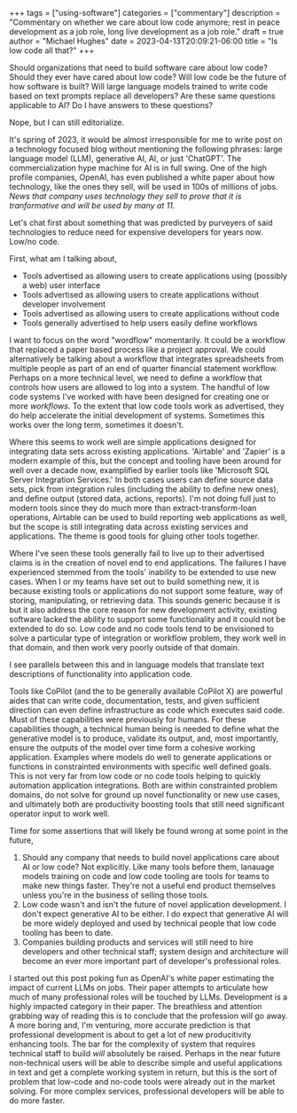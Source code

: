 +++
tags = ["using-software"]
categories = ["commentary"]
description = "Commentary on whether we care about low code anymore; rest in peace development as a job role, long live development as a job role."
draft = true
author = "Michael Hughes"
date = 2023-04-13T20:09:21-06:00
title = "Is low code all that?"
+++

Should organizations that need to build software care about low code? Should they ever have cared about low code? Will low code be the future of how software is built? Will large language models trained to write code based on text prompts replace all developers? Are these same questions applicable to AI? Do I have answers to these questions? 

Nope, but I can still editorialize.

<!--more-->

It's spring of 2023, it would be almost irresponsible for me to write post on a technology focused blog without mentioning the following phrases: large language model (LLM), generative AI, AI, or just 'ChatGPT'. The commercialization hype machine for AI is in full swing. One of the high profile companies, OpenAI, has even published a white paper about how technology, like the ones they sell, will be used in 100s of millions of jobs. *News that company uses technology they sell to prove that it is tranformative and will be used by many at 11.* 

Let's chat first about something that was predicted by purveyers of said technologies to reduce need for expensive developers for years now. Low/no code.

First, what am I talking about,

- Tools advertised as allowing users to create applications using (possibly a web) user interface
- Tools advertised as allowing users to create applications without developer involvement
- Tools advertised as allowing users to create applications without code
- Tools generally advertised to help users easily define workflows

I want to focus on the word "wordflow" momentarily. It could be a workflow that replaced a paper based process like a project approval. We could alternatively be talking about a workflow that integrates spreadsheets from multiple people as part of an end of quarter financial statement workflow. Perhaps on a more technical level, we need to define a workflow that controls how users are allowed to log into a system. The handful of low code systems I've worked with have been designed for creating one or more *workflows.* To the extent that low code tools work as advertised, they do help accelerate the initial development of systems. Sometimes this works over the long term, sometimes it doesn't. 

Where this seems to work well are simple applications designed for integrating data sets across existing applications. 'Airtable' and 'Zapier' is a modern example of this, but the concept and tooling have been around for well over a decade now, examplified by earlier tools like 'Microsoft SQL Server Integration Services.' In both cases users can define source data sets, pick from integration rules (including the ability to define new ones), and define output (stored data, actions, reports). I'm not doing full just to modern tools since they do much more than extract-transform-loan operations, Airtable can be used to build reporting web applications as well, but the scope is still integrating data across existing services and applications. The theme is good tools for gluing other tools together.

Where I've seen these tools generally fail to live up to their advertised claims is in the creation of novel end to end applications. The failures I have experienced stemmed from the tools' inability to be extended to use new cases. When I or my teams have set out to build something new, it is because existing tools or applications do not support some feature, way of storing, manipulating, or retrieving data. This sounds generic because it is but it also address the core reason for new development activity, existing software lacked the ability to support some functionality and it could not be extended to do so. Low code and no code tools tend to be envisioned to solve a particular type of integration or workflow problem, they work well in that domain, and then work very poorly outside of that domain.

I see parallels between this and in language models that translate text descriptions of functionality into application code.

Tools like CoPilot (and the to be generally available CoPilot X) are powerful aides that can write code, documentation, tests, and given sufficient direction can even define infrastructure as code which executes said code. Must of these capabilities were previously for humans. For these capabilities though, a technical human being is needed to define what the generative model is to produce, validate its output, and, most importantly, ensure the outputs of the model over time form a cohesive working application. Examples where models do well to generate applications or functions in constrainted environments with specific well defined goals. This is not very far from low code or no code tools helping to quickly automation application integrations. Both are within constrainted problem domains, do not solve for ground up novel functionality or new use cases, and ultimately both are productivity boosting tools that still need significant operator input to work well.

Time for some assertions that will likely be found wrong at some point in the future,

1. Should any company that needs to build novel applications care about AI or low code? Not explicitly. Like many tools before them, lanauage models training on code and low code tooling are tools for teams to make new things faster. They're not a useful end product themselves unless you're in the business of selling those tools.
2. Low code wasn't and isn't the future of novel application development. I don't expect generative AI to be either. I do expect that generative AI will be more widely deployed and used by technical people that low code tooling has been to date. 
3. Companies building products and services will still need to hire developers and other technical staff; system design and architecture will become an ever more important part of developer's professional roles.

I started out this post poking fun as OpenAI's white paper estimating the impact of current LLMs on jobs. Their paper attempts to articulate how much of many professional roles will be touched by LLMs. Development is a highly impacted category in their paper. The breathless and attention grabbing way of reading this is to conclude that the profession will go away. A more boring and, I'm venturing, more accurate prediction is that professional development is about to get a lot of new producitivity enhancing tools. The bar for the complexity of system that requires technical staff to build *will* absolutely be raised. Perhaps in the near future non-technical users will be able to describe simple and useful applications in text and get a complete working system in return, but this is the sort of problem that low-code and no-code tools were already out in the market solving. For more complex services, professional developers will be able to do more faster.